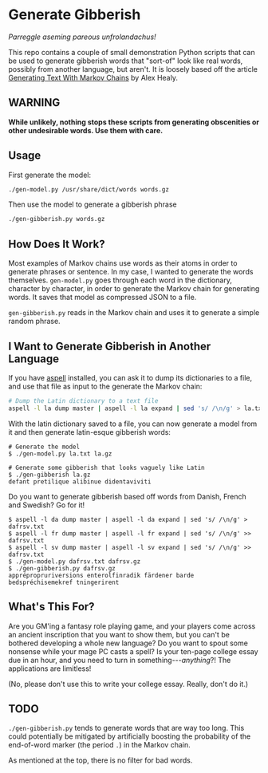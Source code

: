 # Generate Gibberish

_Parreggle aseming pareous unfrolandachus!_

This repo contains a couple of small demonstration Python scripts that can be
used to generate gibberish words that "sort-of" look like real words, possibly
from another language, but aren't. It is loosely based off the article
[Generating Text With Markov
Chains](https://healeycodes.com/generating-text-with-markov-chains) by Alex
Healy.

## WARNING

**While unlikely, nothing stops these scripts from generating obscenities or
other undesirable words. Use them with care.**

## Usage

First generate the model:

```sh
./gen-model.py /usr/share/dict/words words.gz
```

Then use the model to generate a gibberish phrase

```sh
./gen-gibberish.py words.gz
```

## How Does It Work?

Most examples of Markov chains use words as their atoms in order to generate
phrases or sentence. In my case, I wanted to generate the words themselves.
`gen-model.py` goes through each word in the dictionary, character by character,
in order to generate the Markov chain for generating words. It saves that model
as compressed JSON to a file.

`gen-gibberish.py` reads in the Markov chain and uses it to generate a simple
random phrase.

## I Want to Generate Gibberish in Another Language

If you have [aspell](http://aspell.net/) installed, you can ask it to dump its
dictionaries to a file, and use that file as input to the generate the Markov
chain:

```sh
# Dump the Latin dictionary to a text file
aspell -l la dump master | aspell -l la expand | sed 's/ /\n/g' > la.txt
```

With the latin dictionary saved to a file, you can now generate a model from it
and then generate latin-esque gibberish words:

```console
# Generate the model
$ ./gen-model.py la.txt la.gz

# Generate some gibberish that looks vaguely like Latin
$ ./gen-gibberish la.gz
defant pretilique alibinue didentaviviti
```

Do you want to generate gibberish based off words from Danish, French and
Swedish? Go for it!

```console
$ aspell -l da dump master | aspell -l da expand | sed 's/ /\n/g' > dafrsv.txt
$ aspell -l fr dump master | aspell -l fr expand | sed 's/ /\n/g' >> dafrsv.txt
$ aspell -l sv dump master | aspell -l sv expand | sed 's/ /\n/g' >> dafrsv.txt
$ ./gen-model.py dafrsv.txt dafrsv.gz 
$ ./gen-gibberish.py dafrsv.gz 
apprépropruriversions enterolfinradik färdener barde bedspréchisemekref tningerirent
```

## What's This For?

Are you GM'ing a fantasy role playing game, and your players come across an
ancient inscription that you want to show them, but you can't be bothered
developing a whole new language? Do you want to spout some nonsense while your
mage PC casts a spell? Is your ten-page college essay due in an hour, and you
need to turn in something---_anything_?! The applications are limitless!

(No, please don't use this to write your college essay. Really, don't do it.)

## TODO

`./gen-gibberish.py` tends to generate words that are way too long. This could
potentially be mitigated by artificially boosting the probability of the
end-of-word marker (the period `.`) in the Markov chain.

As mentioned at the top, there is no filter for bad words.
